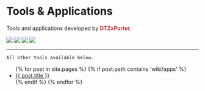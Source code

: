 # Tools & Applications

Tools and applications developed by <span style="color:#CB2D36;font-weight:bold;">DTZxPorter</span>.

<a href="{{ '/wiki/apps/Legion.html' | relative_url }}"><img class="tool-image" src="{{ '/assets/images/tool_legion.png' | relative_url }}"></a>
<a href="{{ '/wiki/apps/Vega.html' | relative_url }}"><img class="tool-image" src="{{ '/assets/images/tool_vega.png' | relative_url }}"></a>
<a href="{{ '/wiki/apps/Wraith-Archon.html' | relative_url }}"><img class="tool-image" src="{{ '/assets/images/tool_archon.png' | relative_url }}"></a>
<a href="{{ '/wiki/apps/Blender-Perf-Patch.html' | relative_url }}"><img class="tool-image" src="{{ '/assets/images/tool_blender.png' | relative_url }}"></a>

---

`All other tools available below.`

<ul>
  {% for post in site.pages %}
    {% if post.path contains 'wiki/apps' %}
    <li>
      <a href="{{ post.url | relative_url }}">{{ post.title }}</a>
    </li>
    {% endif %}
  {% endfor %}
</ul>